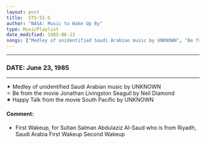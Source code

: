 ```yaml
---
layout: post
title:  STS-51-G
author: "NASA: Music to Wake Up By"
type: MusicPlaylist
date_modified: 1985-06-23
songs: ["Medley of unidentified Saudi Arabian music by UNKNOWN", "Be from the movie Jonathan Livingston Seagull by Neil Diamond", "Happy Talk from the movie South Pacific by UNKNOWN"]
---
```


----
### DATE: June 23, 1985
----
✦ Medley of unidentified Saudi Arabian music by UNKNOWN  &nbsp;<br />
✧ Be from the movie Jonathan Livingston Seagull by Neil Diamond  &nbsp;<br />
✷ Happy Talk from the movie South Pacific by UNKNOWN

#### Comment:
* First Wakeup, for Sultan Salman Abdulaziz Al-Saud who is from Riyadh, Saudi Arabia
First Wakeup
Second Wakeup



<br/>
<center>
	<a target="_blank"
	   href="https://twitter.com/intent/tweet?hashtags=Space,NASA,Playlist,NASAWakeupCalls,SpaceProgram&text={{ page.author}}, '{{ page.songs.first }}' {{ page.title }}, {{ page.date | date: '%B %d, %Y' }}. {{ site.url }}{{ page.url }} @nasawakeupcalls">
	   <i class="fab fa-twitter" alt="Tweet this page" style="font-size: 1.3em;"></i>
	</a>
	&nbsp; 	<i class="fas fa-user-astronaut" style="font-size: 1.5em;"></i> &nbsp;
    <a type="amzn" search="'Medley of unidentified Saudi Arabian music by UNKNOWN' or 'Be from the movie Jonathan Livingston Seagull by Neil Diamond' or 'Happy Talk from the movie South Pacific by UNKNOWN'" category="popular music">
        <i class="fab fa-amazon" style="font-size: 1.3em;"></i>
    </a>
</center>
